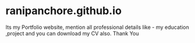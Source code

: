 # ranipanchore.github.io
Its my Portfolio website, mention all professional details like - my education ,project and you can download my CV also. Thank You
